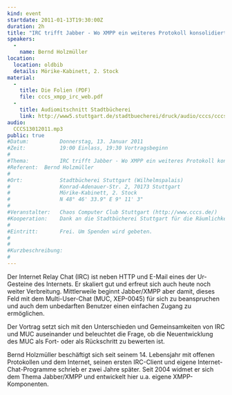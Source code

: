 ```yaml
---
kind: event
startdate: 2011-01-13T19:30:00Z
duration: 2h
title: "IRC trifft Jabber - Wo XMPP ein weiteres Protokoll konsolidiert"
speakers:
  -
    name: Bernd Holzmüller
location:
  location: oldbib
  details: Mörike-Kabinett, 2. Stock
material:
  -
    title: Die Folien (PDF)
    file: cccs_xmpp_irc_web.pdf
  -
    title: Audiomitschnitt Stadtbücherei
    link: http://www5.stuttgart.de/stadtbuecherei/druck/audio/cccs/cccs_audio.htm#23
audio:
  CCCS13012011.mp3
public: true
#Datum:          Donnerstag, 13. Januar 2011
#Zeit:           19:00 Einlass, 19:30 Vortragsbeginn
#
#Thema:          IRC trifft Jabber - Wo XMPP ein weiteres Protokoll konsolidiert
#Referent:	Bernd Holzmüller
#
#Ort:            Stadtbücherei Stuttgart (Wilhelmspalais)
#                Konrad-Adenauer-Str. 2, 70173 Stuttgart
#                Mörike-Kabinett, 2. Stock
#                N 48° 46' 33.9" E 9° 11' 3"
#
#Veranstalter:   Chaos Computer Club Stuttgart (http://www.cccs.de/)
#Kooperation:    Dank an die Stadtbücherei Stuttgart für die Räumlichkeiten!
#
#Eintritt:       Frei. Um Spenden wird gebeten.
#
#
#Kurzbeschreibung:
#
---
```

Der Internet Relay Chat (IRC) ist neben HTTP und E-Mail eines der
Ur-Gesteine des Internets. Er skaliert gut und erfreut sich auch heute 
noch weiter Verbreitung. Mittlerweile beginnt Jabber/XMPP aber 
damit, dieses Feld mit dem Multi-User-Chat (MUC, XEP-0045) für sich 
zu beanspruchen und auch dem unbedarften Benutzer einen einfachen 
Zugang zu ermöglichen.

Der Vortrag setzt sich mit den Unterschieden und Gemeinsamkeiten von 
IRC und MUC auseinander und beleuchtet die Frage, ob die Neuentwicklung des
MUC als Fort- oder als Rückschritt zu bewerten ist.

Bernd Holzmüller beschäftigt sich seit seinem 14. Lebensjahr mit offenen
Protokollen und dem Internet, seinen ersten IRC-Client und eigene
Internet-Chat-Programme schrieb er zwei Jahre später. 
Seit 2004 widmet er sich dem Thema Jabber/XMPP und entwickelt hier u.a. 
eigene XMPP-Komponenten.
